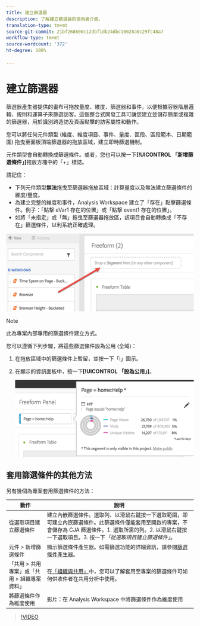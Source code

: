 ```yaml
---
title: 建立篩選器
description: 了解建立篩選器的使用者介面。
translation-type: tm+mt
source-git-commit: 21bf268600c12dbf1db24dbc10028a0c29fc48a7
workflow-type: tm+mt
source-wordcount: '372'
ht-degree: 100%

---
```



# 建立篩選器

篩選器產生器提供的畫布可拖放量度、維度、篩選器和事件，以便根據容器階層邏輯、規則和運算子來篩選訪客。這個整合式開發工具可讓您建立並儲存簡單或複雜的篩選器，用於識別跨造訪及頁面點擊的訪客屬性和動作。

您可以將任何元件類型 (維度、維度項目、事件、量度、區段、區段範本、日期範圍) 拖曳至面板頂端篩選器的拖放區域，建立即時篩選機制。

元件類型會自動轉換成篩選條件。或者，您也可以按一下&#x200B;**[!UICONTROL 「新增篩選條件」]**&#x200B;拖放方塊中的「+」標誌。

請記住：

* 下列元件類型&#x200B;**無法**&#x200B;拖曳至篩選器拖放區域：計算量度以及無法建立篩選條件的維度/量度。
* 為建立完整的維度和事件，Analysis Workspace 建立了「存在」點擊篩選條件。例子：「點撃 eVar1 存在的位置」或「點撃 event1 存在的位置」。
* 如將「未指定」或「無」拖曳至篩選器拖放區，該項目會自動轉換成「不存在」篩選條件，以利系統正確處理。

![](assets/segment-dropzone.png)

>[!NOTE]
>
>此為專案內部專用的篩選條件建立方式。

您可以遵循下列步驟，將這些篩選條件設為公用 (全域)：

1. 在拖放區域中的篩選條件上暫留，並按一下「i」圖示。
1. 在顯示的資訊面板中，按一下&#x200B;**[!UICONTROL 「設為公用」]**。

   ![](assets/segment-info.png)

## 套用篩選條件的其他方法

另有幾個為專案套用篩選條件的方法：

| 動作 | 說明 |
|--- |--- |
| 從選取項目建立篩選條件 | 建立內嵌篩選條件。選取列、以滑鼠右鍵按一下選取範圍，即可建立內嵌篩選條件。此篩選條件僅能套用至開啟的專案，不會儲存為 CJA 篩選條件。1. 選取所需的列。2. 以滑鼠右鍵按一下選取項目。3. 按一下&#x200B;*「從選取項目建立篩選條件」*。 |
| 元件 > 新增篩選條件 | 顯示篩選條件產生器。如需篩選功能的詳細資訊，請參閱[篩選條件產生器](https://docs.adobe.com/content/help/zh-Hant/analytics/components/segmentation/segmentation-workflow/seg-build.html)。 |
| 「共用 > 共用專案」或「共用 > 組織專案資料」 | 在[「組織與共用」](https://docs.adobe.com/content/help/zh-Hant/analytics/analyze/analysis-workspace/curate-share/curate.html#concept_4A9726927E7C44AFA260E2BB2721AFC6)中，您可以了解套用至專案的篩選條件可如何供收件者在共用分析中使用。 |
| 將篩選條件作為維度使用 | 影片：在 Analysis Workspace 中將篩選條件作為維度使用 |

>[!VIDEO](https://video.tv.adobe.com/v/23974)
